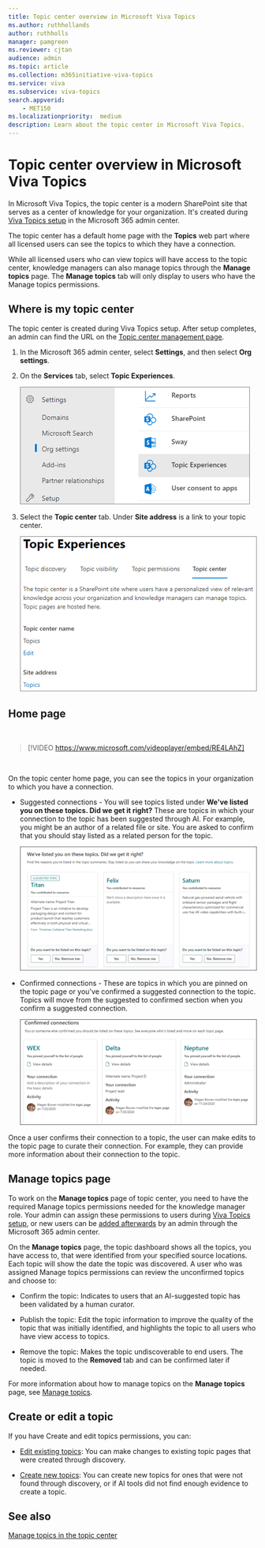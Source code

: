 ```yaml
---
title: Topic center overview in Microsoft Viva Topics
ms.author: ruthhollands
author: ruthholls
manager: pamgreen
ms.reviewer: cjtan
audience: admin
ms.topic: article
ms.collection: m365initiative-viva-topics
ms.service: viva 
ms.subservice: viva-topics 
search.appverid:
    - MET150  
ms.localizationpriority:  medium
description: Learn about the topic center in Microsoft Viva Topics.
---
```


# Topic center overview in Microsoft Viva Topics

In Microsoft Viva Topics, the topic center is a modern SharePoint site that serves as a center of knowledge for your organization. It's created during [Viva Topics setup](set-up-topic-experiences.md) in the Microsoft 365 admin center.

The topic center has a default home page with the **Topics** web part where all licensed users can see the topics to which they have a connection.

While all licensed users who can view topics will have access to the topic center, knowledge managers can also manage topics through the **Manage topics** page. The **Manage topics** tab will only display to users who have the Manage topics permissions.

## Where is my topic center

The topic center is created during Viva Topics setup. After setup completes, an admin can find the URL on the [Topic center management page](./topic-experiences-administration.md#to-access-topics-management-settings).


1. In the Microsoft 365 admin center, select **Settings**, and then select **Org settings**.
2. On the **Services** tab, select **Topic Experiences**.

    ![Connect people to knowledge.](../media/admin-org-knowledge-options-completed.png)

3. Select the **Topic center** tab. Under **Site address** is a link to your topic center.

    ![knowledge-network-settings.](../media/knowledge-network-settings-topic-center.png)

## Home page

</br>

> [!VIDEO https://www.microsoft.com/videoplayer/embed/RE4LAhZ]

</br>

On the topic center home page, you can see the topics in your organization to which you have a connection.

- Suggested connections - You will see topics listed under **We've listed you on these topics. Did we get it right?** These are topics in which your connection to the topic has been suggested through AI. For example, you might be an author of a related file or site. You are asked to confirm that you should stay listed as a related person for the topic.

   ![Suggested connections.](../media/knowledge-management/my-topics.png)

- Confirmed connections - These are topics in which you are pinned on the topic page or you've confirmed a suggested connection to the topic. Topics will move from the suggested to confirmed section when you confirm a suggested connection.

   ![Confirmed topics.](../media/knowledge-management/my-topics-confirmed.png)

Once a user confirms their connection to a topic, the user can make edits to the topic page to curate their connection. For example, they can provide more information about their connection to the topic.

## Manage topics page

To work on the **Manage topics** page of topic center, you need to have the required Manage topics permissions needed for the knowledge manager role. Your admin can assign these permissions to users during [Viva Topics setup](set-up-topic-experiences.md), or new users can be [added afterwards](topic-experiences-knowledge-rules.md) by an admin through the Microsoft 365 admin center.

On the **Manage topics** page, the topic dashboard shows all the topics, you have access to, that were identified from your specified source locations. Each topic will show the date the topic was discovered. A user who was assigned Manage topics permissions can review the unconfirmed topics and choose to:

- Confirm the topic: Indicates to users that an AI-suggested topic has been validated by a human curator.

- Publish the topic: Edit the topic information to improve the quality of the topic that was initially identified, and highlights the topic to all users who have view access to topics.

- Remove the topic: Makes the topic undiscoverable to end users. The topic is moved to the **Removed** tab and can be confirmed later if needed.

For more information about how to manage topics on the **Manage topics** page, see [Manage topics](manage-topics.md).

## Create or edit a topic

If you have Create and edit topics permissions, you can:

- [Edit existing topics](edit-a-topic.md): You can make changes to existing topic pages that were created through discovery.

- [Create new topics](create-a-topic.md): You can create new topics for ones that were not found through discovery, or if AI tools did not find enough evidence to create a topic.

## See also

[Manage topics in the topic center](manage-topics.md)
